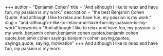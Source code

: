 +++
author = "Benjamin Cohen"
title = "And although I like to relax and have fun, my passion is my work."
description = "the best Benjamin Cohen Quote: And although I like to relax and have fun, my passion is my work."
slug = "and-although-i-like-to-relax-and-have-fun-my-passion-is-my-work"
keywords = "And although I like to relax and have fun, my passion is my work.,benjamin cohen,benjamin cohen quotes,benjamin cohen quote,benjamin cohen sayings,benjamin cohen saying,quotes, sayings,quote, saying, motivation"
+++
And although I like to relax and have fun, my passion is my work.
